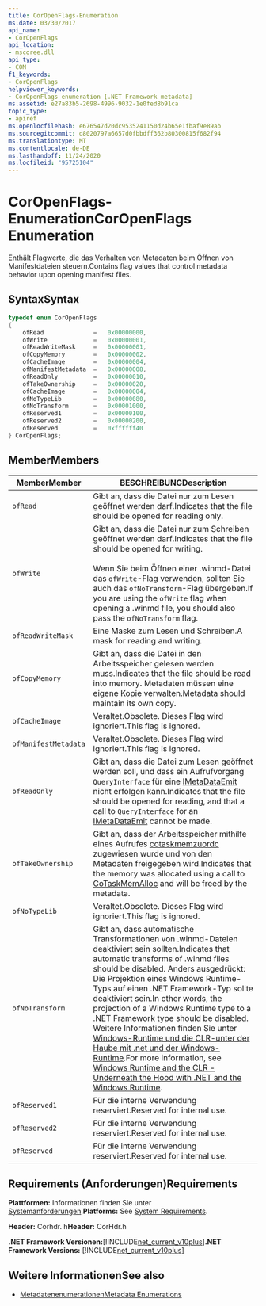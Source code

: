 ```yaml
---
title: CorOpenFlags-Enumeration
ms.date: 03/30/2017
api_name:
- CorOpenFlags
api_location:
- mscoree.dll
api_type:
- COM
f1_keywords:
- CorOpenFlags
helpviewer_keywords:
- CorOpenFlags enumeration [.NET Framework metadata]
ms.assetid: e27a83b5-2698-4996-9032-1e0fed8b91ca
topic_type:
- apiref
ms.openlocfilehash: e676547d20dc9535241150d24b65e1fbaf9e89ab
ms.sourcegitcommit: d8020797a6657d0fbbdff362b80300815f682f94
ms.translationtype: MT
ms.contentlocale: de-DE
ms.lasthandoff: 11/24/2020
ms.locfileid: "95725104"
---
```

# <a name="coropenflags-enumeration"></a><span data-ttu-id="13aa7-102">CorOpenFlags-Enumeration</span><span class="sxs-lookup"><span data-stu-id="13aa7-102">CorOpenFlags Enumeration</span></span>

<span data-ttu-id="13aa7-103">Enthält Flagwerte, die das Verhalten von Metadaten beim Öffnen von Manifestdateien steuern.</span><span class="sxs-lookup"><span data-stu-id="13aa7-103">Contains flag values that control metadata behavior upon opening manifest files.</span></span>  
  
## <a name="syntax"></a><span data-ttu-id="13aa7-104">Syntax</span><span class="sxs-lookup"><span data-stu-id="13aa7-104">Syntax</span></span>  
  
```cpp  
typedef enum CorOpenFlags  
{  
    ofRead              =   0x00000000,  
    ofWrite             =   0x00000001,  
    ofReadWriteMask     =   0x00000001,  
    ofCopyMemory        =   0x00000002,  
    ofCacheImage        =   0x00000004,  
    ofManifestMetadata  =   0x00000008,  
    ofReadOnly          =   0x00000010,  
    ofTakeOwnership     =   0x00000020,  
    ofCacheImage        =   0x00000004,  
    ofNoTypeLib         =   0x00000080,  
    ofNoTransform       =   0x00001000,  
    ofReserved1         =   0x00000100,  
    ofReserved2         =   0x00000200,  
    ofReserved          =   0xffffff40  
} CorOpenFlags;  
```  
  
## <a name="members"></a><span data-ttu-id="13aa7-105">Member</span><span class="sxs-lookup"><span data-stu-id="13aa7-105">Members</span></span>  
  
|<span data-ttu-id="13aa7-106">Member</span><span class="sxs-lookup"><span data-stu-id="13aa7-106">Member</span></span>|<span data-ttu-id="13aa7-107">BESCHREIBUNG</span><span class="sxs-lookup"><span data-stu-id="13aa7-107">Description</span></span>|  
|------------|-----------------|  
|`ofRead`|<span data-ttu-id="13aa7-108">Gibt an, dass die Datei nur zum Lesen geöffnet werden darf.</span><span class="sxs-lookup"><span data-stu-id="13aa7-108">Indicates that the file should be opened for reading only.</span></span>|  
|`ofWrite`|<span data-ttu-id="13aa7-109">Gibt an, dass die Datei nur zum Schreiben geöffnet werden darf.</span><span class="sxs-lookup"><span data-stu-id="13aa7-109">Indicates that the file should be opened for writing.</span></span><br /><br /> <span data-ttu-id="13aa7-110">Wenn Sie beim Öffnen einer .winmd-Datei das `ofWrite`-Flag verwenden, sollten Sie auch das `ofNoTransform`-Flag übergeben.</span><span class="sxs-lookup"><span data-stu-id="13aa7-110">If you are using the `ofWrite` flag when opening a .winmd file, you should also pass the `ofNoTransform` flag.</span></span>|  
|`ofReadWriteMask`|<span data-ttu-id="13aa7-111">Eine Maske zum Lesen und Schreiben.</span><span class="sxs-lookup"><span data-stu-id="13aa7-111">A mask for reading and writing.</span></span>|  
|`ofCopyMemory`|<span data-ttu-id="13aa7-112">Gibt an, dass die Datei in den Arbeitsspeicher gelesen werden muss.</span><span class="sxs-lookup"><span data-stu-id="13aa7-112">Indicates that the file should be read into memory.</span></span> <span data-ttu-id="13aa7-113">Metadaten müssen eine eigene Kopie verwalten.</span><span class="sxs-lookup"><span data-stu-id="13aa7-113">Metadata should maintain its own copy.</span></span>|  
|`ofCacheImage`|<span data-ttu-id="13aa7-114">Veraltet.</span><span class="sxs-lookup"><span data-stu-id="13aa7-114">Obsolete.</span></span> <span data-ttu-id="13aa7-115">Dieses Flag wird ignoriert.</span><span class="sxs-lookup"><span data-stu-id="13aa7-115">This flag is ignored.</span></span>|  
|`ofManifestMetadata`|<span data-ttu-id="13aa7-116">Veraltet.</span><span class="sxs-lookup"><span data-stu-id="13aa7-116">Obsolete.</span></span> <span data-ttu-id="13aa7-117">Dieses Flag wird ignoriert.</span><span class="sxs-lookup"><span data-stu-id="13aa7-117">This flag is ignored.</span></span>|  
|`ofReadOnly`|<span data-ttu-id="13aa7-118">Gibt an, dass die Datei zum Lesen geöffnet werden soll, und dass ein Aufrufvorgang `QueryInterface` für eine [IMetaDataEmit](imetadataemit-interface.md) nicht erfolgen kann.</span><span class="sxs-lookup"><span data-stu-id="13aa7-118">Indicates that the file should be opened for reading, and that a call to `QueryInterface` for an [IMetaDataEmit](imetadataemit-interface.md) cannot be made.</span></span>|  
|`ofTakeOwnership`|<span data-ttu-id="13aa7-119">Gibt an, dass der Arbeitsspeicher mithilfe eines Aufrufes [cotaskmemzuordc](/windows/desktop/api/combaseapi/nf-combaseapi-cotaskmemalloc) zugewiesen wurde und von den Metadaten freigegeben wird.</span><span class="sxs-lookup"><span data-stu-id="13aa7-119">Indicates that the memory was allocated using a call to [CoTaskMemAlloc](/windows/desktop/api/combaseapi/nf-combaseapi-cotaskmemalloc) and will be freed by the metadata.</span></span>|  
|`ofNoTypeLib`|<span data-ttu-id="13aa7-120">Veraltet.</span><span class="sxs-lookup"><span data-stu-id="13aa7-120">Obsolete.</span></span> <span data-ttu-id="13aa7-121">Dieses Flag wird ignoriert.</span><span class="sxs-lookup"><span data-stu-id="13aa7-121">This flag is ignored.</span></span>|  
|`ofNoTransform`|<span data-ttu-id="13aa7-122">Gibt an, dass automatische Transformationen von .winmd-Dateien deaktiviert sein sollten.</span><span class="sxs-lookup"><span data-stu-id="13aa7-122">Indicates that automatic transforms of .winmd files should be disabled.</span></span> <span data-ttu-id="13aa7-123">Anders ausgedrückt: Die Projektion eines Windows Runtime-Typs auf einen .NET Framework-Typ sollte deaktiviert sein.</span><span class="sxs-lookup"><span data-stu-id="13aa7-123">In other words, the projection of a Windows Runtime type to a .NET Framework type should be disabled.</span></span> <span data-ttu-id="13aa7-124">Weitere Informationen finden Sie unter [Windows-Runtime und die CLR-unter der Haube mit .net und der Windows-Runtime](/archive/msdn-magazine/2012/windows-8-special-issue/windows-runtime-and-the-clr-underneath-the-hood-with-net-and-the-windows-runtime).</span><span class="sxs-lookup"><span data-stu-id="13aa7-124">For more information, see [Windows Runtime and the CLR - Underneath the Hood with .NET and the Windows Runtime](/archive/msdn-magazine/2012/windows-8-special-issue/windows-runtime-and-the-clr-underneath-the-hood-with-net-and-the-windows-runtime).</span></span>|  
|`ofReserved1`|<span data-ttu-id="13aa7-125">Für die interne Verwendung reserviert.</span><span class="sxs-lookup"><span data-stu-id="13aa7-125">Reserved for internal use.</span></span>|  
|`ofReserved2`|<span data-ttu-id="13aa7-126">Für die interne Verwendung reserviert.</span><span class="sxs-lookup"><span data-stu-id="13aa7-126">Reserved for internal use.</span></span>|  
|`ofReserved`|<span data-ttu-id="13aa7-127">Für die interne Verwendung reserviert.</span><span class="sxs-lookup"><span data-stu-id="13aa7-127">Reserved for internal use.</span></span>|  
  
## <a name="requirements"></a><span data-ttu-id="13aa7-128">Requirements (Anforderungen)</span><span class="sxs-lookup"><span data-stu-id="13aa7-128">Requirements</span></span>  

 <span data-ttu-id="13aa7-129">**Plattformen:** Informationen finden Sie unter [Systemanforderungen](../../get-started/system-requirements.md).</span><span class="sxs-lookup"><span data-stu-id="13aa7-129">**Platforms:** See [System Requirements](../../get-started/system-requirements.md).</span></span>  
  
 <span data-ttu-id="13aa7-130">**Header:** Corhdr. h</span><span class="sxs-lookup"><span data-stu-id="13aa7-130">**Header:** CorHdr.h</span></span>  
  
 <span data-ttu-id="13aa7-131">**.NET Framework Versionen:**[!INCLUDE[net_current_v10plus](../../../../includes/net-current-v10plus-md.md)]</span><span class="sxs-lookup"><span data-stu-id="13aa7-131">**.NET Framework Versions:** [!INCLUDE[net_current_v10plus](../../../../includes/net-current-v10plus-md.md)]</span></span>  
  
## <a name="see-also"></a><span data-ttu-id="13aa7-132">Weitere Informationen</span><span class="sxs-lookup"><span data-stu-id="13aa7-132">See also</span></span>

- [<span data-ttu-id="13aa7-133">Metadatenenumerationen</span><span class="sxs-lookup"><span data-stu-id="13aa7-133">Metadata Enumerations</span></span>](metadata-enumerations.md)
